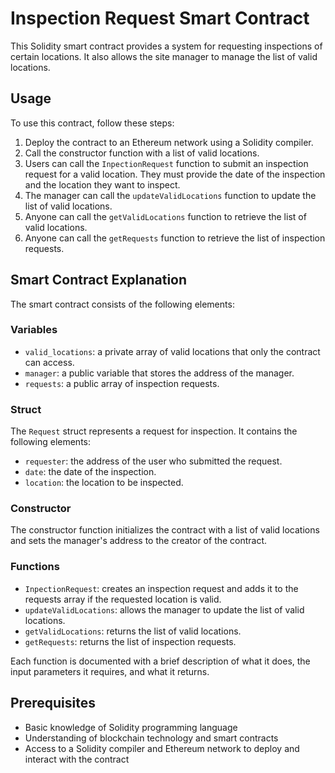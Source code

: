 # Inspection Request Smart Contract

This Solidity smart contract provides a system for requesting inspections of certain locations. It also allows the site manager to manage the list of valid locations.

## Usage

To use this contract, follow these steps:

1. Deploy the contract to an Ethereum network using a Solidity compiler.
2. Call the constructor function with a list of valid locations.
3. Users can call the `InpectionRequest` function to submit an inspection request for a valid location. They must provide the date of the inspection and the location they want to inspect.
4. The manager can call the `updateValidLocations` function to update the list of valid locations.
5. Anyone can call the `getValidLocations` function to retrieve the list of valid locations.
6. Anyone can call the `getRequests` function to retrieve the list of inspection requests.

## Smart Contract Explanation

The smart contract consists of the following elements:

### Variables

- `valid_locations`: a private array of valid locations that only the contract can access.
- `manager`: a public variable that stores the address of the manager.
- `requests`: a public array of inspection requests.

### Struct

The `Request` struct represents a request for inspection. It contains the following elements:

- `requester`: the address of the user who submitted the request.
- `date`: the date of the inspection.
- `location`: the location to be inspected.

### Constructor

The constructor function initializes the contract with a list of valid locations and sets the manager's address to the creator of the contract.

### Functions

- `InpectionRequest`: creates an inspection request and adds it to the requests array if the requested location is valid.
- `updateValidLocations`: allows the manager to update the list of valid locations.
- `getValidLocations`: returns the list of valid locations.
- `getRequests`: returns the list of inspection requests.

Each function is documented with a brief description of what it does, the input parameters it requires, and what it returns. 

## Prerequisites

- Basic knowledge of Solidity programming language
- Understanding of blockchain technology and smart contracts
- Access to a Solidity compiler and Ethereum network to deploy and interact with the contract
